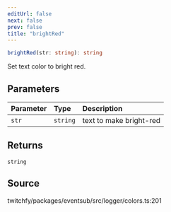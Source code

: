 ```yaml
---
editUrl: false
next: false
prev: false
title: "brightRed"
---
```


```ts
brightRed(str: string): string
```

Set text color to bright red.

## Parameters

| Parameter | Type | Description |
| :------ | :------ | :------ |
| `str` | `string` | text to make bright-red |

## Returns

`string`

## Source

twitchfy/packages/eventsub/src/logger/colors.ts:201
